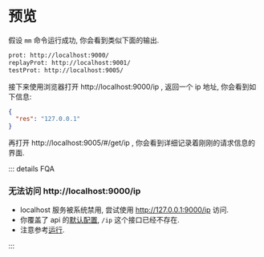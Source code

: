 # 预览

假设 `mm` 命令运行成功, 你会看到类似下面的输出.
``` txt
prot: http://localhost:9000/
replayProt: http://localhost:9001/
testProt: http://localhost:9005/
```

接下来使用浏览器打开 http://localhost:9000/ip , 返回一个 ip 地址, 你会看到如下信息:
``` json
{
  "res": "127.0.0.1"
}
```

再打开 http://localhost:9005/#/get/ip , 你会看到详细记录着刚刚的请求信息的界面.


::: details FQA
### 无法访问 http://localhost:9000/ip
- localhost 服务被系统禁用, 尝试使用 http://127.0.0.1:9000/ip 访问.
- 你覆盖了 api 的[默认配置](../config/选项.md#config-api), `/ip` 这个接口已经不存在.
- 注意参考[运行](../use/运行.md).

::: 
